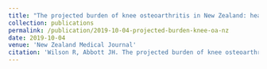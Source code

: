 ```yaml
---
title: "The projected burden of knee osteoarthritis in New Zealand: healthcare expenditure and total joint replacement provision"
collection: publications
permalink: /publication/2019-10-04-projected-burden-knee-oa-nz
date: 2019-10-04
venue: 'New Zealand Medical Journal'
citation: 'Wilson R, Abbott JH. The projected burden of knee osteoarthritis in New Zealand: healthcare expenditure and total joint replacement provision. New Zealand Medical Journal 2019;132(1503):53-65.'
---
```

